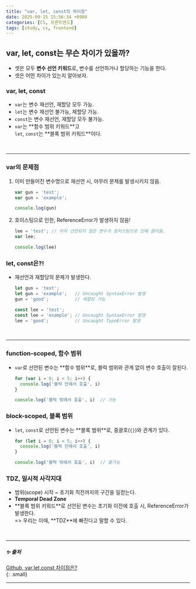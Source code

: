 ```yaml
---
title: "var, let, const의 차이점"
date: 2025-09-15 15:56:34 +0900
categories: [CS, 프론트엔드]
tags: [study, cs, frontend]
---
```


## **var**, **let**, **const**는 무슨 차이가 있을까? 

- 셋은 모두 **변수 선언 키워드**로, 변수를 선언하거나 할당하는 기능을 한다.  
- 셋은 어떤 차이가 있는지 알아보자.  

### **var**, **let**, **const**  

- `var`는 변수 <span class="bluepen">재선언, 재할당 모두 가능</span>.  
- `let`는 변수 <span class="redpen">재선언 불가능</span>, <span class="bluepen">재할당 가능</span>.  
- `const`는 변수 <span class="redpen">재선언, 재할당 모두 불가능</span>.
- `var`는 **<span class="greenpen">함수 범위 키워드</span>**고    
  `let`, `const`는 **<span class="greenpen">블록 범위 키워드</span>**이다.

<br>

---

### **var**의 <span class="redpen">문제점</span>  

1. 이미 만들어진 변수명으로 재선언 시, 아무러 문제를 발생시키지 않음.
    
   ```js    
   var gun = 'test';
   var gun = 'example';

   console.log(gun)
   ```    

2. 호이스팅으로 인한, <span class="redpen">ReferenceError</span>가 발생하지 않음!  
    
   ```js      
   lee = 'test'; // 아직 선언되지 않은 변수가 호이스팅으로 인해 끌어옴.
   var lee; 

   console.log(lee)
   ```   

### **let**, **const**은?! 

- 재선언과 재할당의 문제가 발생한다.   
  
   ```js     
   let gun = 'test';  
   let gun = 'example';   // Uncaught SyntaxError 발생
   gun = 'good';          // 재할당 가능

   const lee = 'test';  
   const lee = 'example'; // Uncaught SyntaxError 발생
   lee = 'good';          // Uncaught TypeError 발생 
   ```   

<br>

---

### **<span class="greenpen">function-scoped, 함수 범위</span>**

- `var`로 선언된 변수는 **<span class="greenpen">함수 범위</span>**로, 블럭 범위와 관계 없이 변수 호출이 잘된다.  
  
  ```js
  for (var i = 0; i < 5; i++) {
    console.log('블럭 안에서 호출', i)
  }

  console.log('블럭 밖에서 호출', i)  // 가능
  ```

### **<span class="greenpen">block-scoped, 블록 범위</span>**

- `let`, `const`로 선언된 변수는 **<span class="greenpen">블록 범위</span>**로, 중괄호(`{}`)와 관계가 있다.  
  
  ```js
  for (let i = 0; i < 5; i++) {
    console.log('블럭 안에서 호출', i)
  }

  console.log('블럭 밖에서 호출', i)  // 불가능
  ```

### **<span class="red2pen">TDZ, 일시적 사각지대</span>**

- <span class="red2pen">범위(scope) 시작 ~ 초기화 직전까지의 구간</span>을 일컫는다.    
- **Temporal Dead Zone**   
- **<span class="greenpen">블록 범위 키워드</span>**로 선언된 변수는 초기화 이전에 호출 시, <span class="redpen">ReferenceError</span>가 발생한다.   
  => 우리는 이때, **<span class="redpen">TDZ</span>**에 빠진다고 말할 수 있다.    

<br>

---

##### ✨ 출처  

[Github, var,let,const 차이점은?](https://gist.github.com/LeoHeo/7c2a2a6dbcf80becaaa1e61e90091e5d1)         
{: .small}    

---